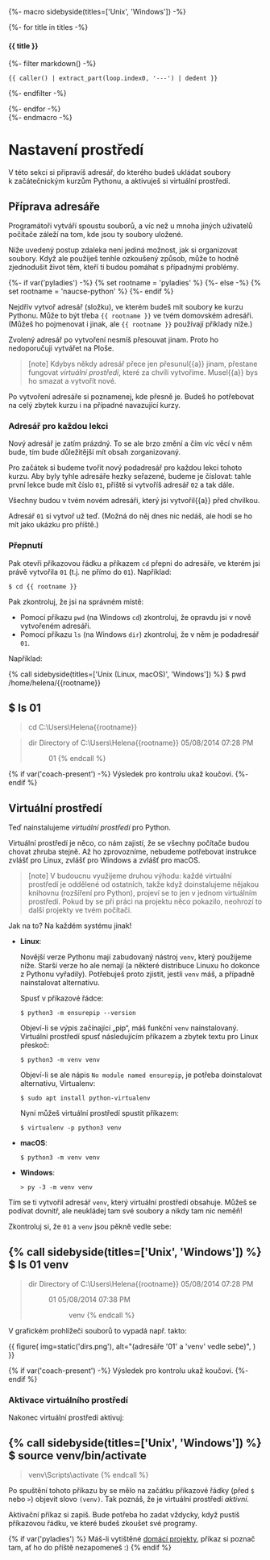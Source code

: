 {%- macro sidebyside(titles=['Unix', 'Windows']) -%}
    <div class="row side-by-side-commands">
        {%- for title in titles -%}
            <div class="col">
                <h4>{{ title }}</h4>
{%- filter markdown() -%}
```{%- if title.lower().startswith('win') -%}dosvenv{%- else -%}console{%- endif -%}
{{ caller() | extract_part(loop.index0, '---') | dedent }}
```
{%- endfilter -%}
            </div>
        {%- endfor -%}
    </div>
{%- endmacro -%}

# Nastavení prostředí

V této sekci si připravíš adresář, do kterého budeš ukládat soubory
k začátečnickým kurzům Pythonu, a aktivuješ si virtuální prostředí.

## Příprava adresáře

Programátoři vytváří spoustu souborů, a víc než u mnoha jiných uživatelů
počítače záleží na tom, kde jsou ty soubory uložené.

Níže uvedený postup zdaleka není jediná možnost, jak si organizovat soubory.
Když ale použiješ tenhle ozkoušený způsob,
může to hodně zjednodušit život těm, kteří ti budou pomáhat
s případnými problémy.

{%- if var('pyladies') -%}
{% set rootname = 'pyladies' %}
{%- else -%}
{% set rootname = 'naucse-python' %}
{%- endif %}

Nejdřív vytvoř adresář (složku), ve kterém budeš mít soubory ke kurzu Pythonu.
Může to být třeba `{{ rootname }}` ve tvém domovském adresáři.
(Můžeš ho pojmenovat i jinak, ale `{{ rootname }}` používají příklady níže.)

Zvolený adresář po vytvoření nesmíš přesouvat jinam.
Proto ho nedoporučuji vytvářet na Ploše.

> [note]
> Kdybys někdy adresář přece jen přesunul{{a}} jinam,
> přestane fungovat *virtuální prostředí*, které za chvíli vytvoříme.
> Musel{{a}} bys ho smazat a vytvořit nové.

Po vytvoření adresáře si poznamenej, kde přesně je.
Budeš ho potřebovat na celý zbytek kurzu i na případné navazující kurzy.


### Adresář pro každou lekci

Nový adresář je zatím prázdný.
To se ale brzo změní a čím víc věcí v něm bude, tím bude důležitější
mít obsah zorganizovaný.

Pro začátek si budeme tvořit nový podadresář pro každou lekci tohoto kurzu.
Aby byly tyhle adresáře hezky seřazené, budeme je číslovat:
tahle první lekce bude mít číslo `01`,
příště si vytvoříš adresář `02` a tak dále.

Všechny budou v tvém novém adresáři, který jsi vytvořil{{a}} před chvilkou.

Adresář `01` si vytvoř už teď.
(Možná do něj dnes nic nedáš, ale hodí se ho mít jako ukázku pro příště.)


### Přepnutí

Pak otevři příkazovou řádku a příkazem `cd` přepni do adresáře,
ve kterém jsi právě vytvořila `01` (t.j. ne přímo do `01`).
Například:

```console
$ cd {{ rootname }}
```

Pak zkontroluj, že jsi na správném místě:
* Pomocí příkazu `pwd` (na Windows `cd`) zkontroluj,
  že opravdu jsi v nově vytvořeném adresáři.
* Pomocí příkazu `ls` (na Windows `dir`) zkontroluj,
  že v něm je podadresář `01`.

Například:

{% call sidebyside(titles=['Unix (Linux, macOS)', 'Windows']) %}
$ pwd
/home/helena/{{rootname}}

$ ls
01
---
> cd
C:\Users\Helena\{{rootname}}

> dir
 Directory of C:\Users\Helena\{{rootname}}
05/08/2014 07:28 PM <DIR>  01
{% endcall %}

{% if var('coach-present') -%}
Výsledek pro kontrolu ukaž koučovi.
{%- endif %}


## Virtuální prostředí

Teď nainstalujeme *virtuální prostředí* pro Python.

Virtuální prostředí je něco, co nám zajistí, že se všechny počítače budou
chovat zhruba stejně.
Až ho zprovozníme, nebudeme potřebovat instrukce zvlášť pro Linux,
zvlášť pro Windows a zvlášť pro macOS.

> [note]
> V budoucnu využijeme druhou výhodu: každé virtuální prostředí je oddělené od
> ostatních, takže když doinstalujeme nějakou knihovnu (rozšíření pro Python),
> projeví se to jen v jednom virtuálním prostředí.
> Pokud by se při práci na projektu něco pokazilo, neohrozí to další projekty
> ve tvém počítači.

Jak na to?
Na každém systému jinak!

* **Linux**:

   Novější verze Pythonu mají zabudovaný nástroj `venv`, který použijeme níže.
   Starší verze ho ale nemají (a některé distribuce Linuxu ho dokonce z Pythonu
   vyřadily).
   Potřebuješ proto zjistit, jestli `venv` máš, a případně nainstalovat alternativu.

   Spusť v příkazové řádce:
   ```console
   $ python3 -m ensurepip --version
   ```

   Objeví-li se výpis začínající „pip“, máš funkční `venv` nainstalovaný.
   Virtuální prostředí spusť následujícím příkazem a zbytek textu pro Linux
   přeskoč:

   ```console
   $ python3 -m venv venv
   ```

   Objeví-li se ale nápis `No module named ensurepip`, je potřeba doinstalovat
   alternativu, Virtualenv:

   ```console
   $ sudo apt install python-virtualenv
   ```

   Nyní můžeš virtuální prostředí spustit příkazem:
   ```console
   $ virtualenv -p python3 venv
   ```

* **macOS**:

   ```console
   $ python3 -m venv venv
   ```

* **Windows**:

   ```doscon
   > py -3 -m venv venv
   ```

Tím se ti vytvořil adresář `venv`, který virtuální prostředí obsahuje.
Můžeš se podívat dovnitř, ale neukládej tam své soubory a nikdy tam nic neměň!

Zkontroluj si, že `01` a `venv` jsou pěkně vedle sebe:

{% call sidebyside(titles=['Unix', 'Windows']) %}
$ ls
01
venv
---
> dir
 Directory of C:\Users\Helena\{{rootname}}
05/08/2014 07:28 PM <DIR>  01
05/08/2014 07:38 PM <DIR>  venv
{% endcall %}

V grafickém prohlížeči souborů to vypadá např. takto:

{{ figure(
    img=static('dirs.png'),
    alt="(adresáře '01' a 'venv' vedle sebe)",
) }}

{% if var('coach-present') -%}
Výsledek pro kontrolu ukaž koučovi.
{%- endif %}


### Aktivace virtuálního prostředí

Nakonec virtuální prostředí aktivuj:

{% call sidebyside(titles=['Unix', 'Windows']) %}
$ source venv/bin/activate
---
> venv\Scripts\activate
{% endcall %}

Po spuštění tohoto příkazu by se mělo na začátku příkazové řádky
(před `$` nebo `>`) objevit slovo `(venv)`.
Tak poznáš, že je virtuální prostředí *aktivní*.

Aktivační příkaz si zapiš.
Bude potřeba ho zadat vždycky, když pustíš příkazovou řádku,
ve které budeš zkoušet své programy.

{% if var('pyladies') %}
Máš-li vytištěné <a href="http://pyladies.cz/v1/s001-install/handout/handout.pdf">domácí projekty</a>,
příkaz si poznač tam, ať ho do příště nezapomeneš :)
{% endif %}
